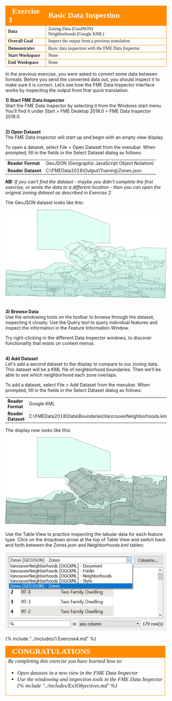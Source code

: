 <!--Exercise Section-->


<table style="border-spacing: 0px;border-collapse: collapse;font-family:serif">
<tr>
<td width=25% style="vertical-align:middle;background-color:darkorange;border: 2px solid darkorange">
<i class="fa fa-cogs fa-lg fa-pull-left fa-fw" style="color:white;padding-right: 12px;vertical-align:text-top"></i>
<span style="color:white;font-size:x-large;font-weight: bold">Exercise 3</span>
</td>
<td style="border: 2px solid darkorange;background-color:darkorange;color:white">
<span style="color:white;font-size:x-large;font-weight: bold">Basic Data Inspection</span>
</td>
</tr>

<tr>
<td style="border: 1px solid darkorange; font-weight: bold">Data</td>
<td style="border: 1px solid darkorange">Zoning Data (GeoJSON)<br>Neighborhoods (Google KML)</td>
</tr>

<tr>
<td style="border: 1px solid darkorange; font-weight: bold">Overall Goal</td>
<td style="border: 1px solid darkorange">Inspect the output from a previous translation</td>
</tr>

<tr>
<td style="border: 1px solid darkorange; font-weight: bold">Demonstrates</td>
<td style="border: 1px solid darkorange">Basic data inspection with the FME Data Inspector</td>
</tr>

<tr>
<td style="border: 1px solid darkorange; font-weight: bold">Start Workspace</td>
<td style="border: 1px solid darkorange">None</td>
</tr>

<tr>
<td style="border: 1px solid darkorange; font-weight: bold">End Workspace</td>
<td style="border: 1px solid darkorange">None</td>
</tr>

</table>


In the previous exercise, you were asked to convert some data between formats. Before you send the converted data out, you should inspect it to make sure it is correct. Let’s see how the FME Data Inspector interface works by inspecting the output from that quick translation.


**1) Start FME Data Inspector**
<br>Start the FME Data Inspector by selecting it from the Windows start menu. You’ll find it under Start > FME Desktop 2018.0 > FME Data Inspector 2018.0.


<br>**2) Open Dataset**
<br>The FME Data Inspector will start up and begin with an empty view display.

To open a dataset, select File > Open Dataset from the menubar.
When prompted, fill in the fields in the Select Dataset dialog as follows:

<table style="border: 0px">

<tr>
<td style="font-weight: bold">Reader Format</td>
<td style="">GeoJSON (Geographic JavaScript Object Notation)</td>
</tr>

<tr>
<td style="font-weight: bold">Reader Dataset</td>
<td style="">C:\FMEData2018\Output\Training\Zones.json</td>
</tr>

</table>

***NB:*** *If you can't find the dataset - maybe you didn't complete the first exercise, or wrote the data to a different location - then you can open the original zoning dataset as described in Exercise 2.*

The GeoJSON dataset looks like this:

![](./Images/Img1.212.Ex3.DataInspectorDataView.png)


<br>**3) Browse Data**
<br>Use the windowing tools on the toolbar to browse through the dataset, inspecting it closely. Use the Query tool to query individual features and inspect the information in the Feature Information Window.

Try right-clicking in the different Data Inspector windows, to discover functionality that exists on context menus.

<br>**4) Add Dataset**
<br>Let's add a second dataset to the display to compare to our zoning data. This dataset will be a KML file of neighborhood boundaries. Then we'll be able to see which neighborhood each zone overlaps.

To add a dataset, select File > Add Dataset from the menubar. When prompted, fill in the fields in the Select Dataset dialog as follows:

<table style="border: 0px">

<tr>
<td style="font-weight: bold">Reader Format</td>
<td style="">Google KML</td>
</tr>

<tr>
<td style="font-weight: bold">Reader Dataset</td>
<td style="">C:\FMEData2018\Data\Boundaries\VancouverNeighborhoods.kml</td>
</tr>

</table>

The display now looks like this:

![](./Images/Img1.213.Ex3.DataInspectorAddedDataView.png)

Use the Table View to practice inspecting the tabular data for each feature type. Click on the dropdown arrow at the top of Table View and switch back and forth between the Zones.json and Neighborhoods.kml tables:

![](./Images/Img1.212b.Ex3.DataInspectorTableViewSwitch.png)

{% include "../includes/1.Exercise4.md" %} 


<!--Exercise Congratulations Section-->

<table style="border-spacing: 0px">
<tr>
<td style="vertical-align:middle;background-color:darkorange;border: 2px solid darkorange">
<i class="fa fa-thumbs-o-up fa-lg fa-pull-left fa-fw" style="color:white;padding-right: 12px;vertical-align:text-top"></i>
<span style="color:white;font-size:x-large;font-weight: bold;font-family:serif">CONGRATULATIONS</span>
</td>
</tr>

<tr>
<td style="border: 1px solid darkorange">
<span style="font-family:serif; font-style:italic; font-size:larger">
By completing this exercise you have learned how to:
<br>
<ul><li>Open datasets in a new view in the FME Data Inspector</li>
<li>Use the windowing and inspection tools in the FME Data Inspector</li>
{% include "../includes/Ex3Objectives.md" %} 

</span>
</td>
</tr>
</table>
